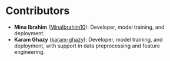 # Contributors
- **Mina Ibrahim** ([MinaIbrahim10](https://github.com/MinaIbrahim10)): Developer, model training, and deployment.
- **Karam Ghazy** ([karam-ghazy](https://github.com/karam-ghazy)): Developer, model training, and deployment, with support in data preprocessing and feature engineering.
